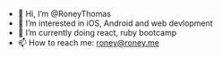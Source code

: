 - 👋 Hi, I’m @RoneyThomas
- 👀 I’m interested in iOS, Android and web devlopment
- 🌱 I’m currently doing react, ruby bootcamp
- 📫 How to reach me: roney@roney.me
